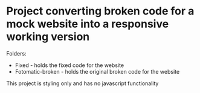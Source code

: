 # Project converting broken code for a mock website into a responsive working version

Folders: 

- Fixed - holds the fixed code for the website
- Fotomatic-broken - holds the original broken code for the website

This project is styling only and has no javascript functionality
